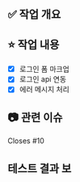 ## ✅ 작업 개요
<!-- 어떤 작업을 했는지 간단히 작성해주세요 -->

## ⭐ 작업 내용
- [x] 로그인 폼 마크업
- [x] 로그인 api 연동
- [x] 에러 메시지 처리

## 📷 관련 이슈
Closes #10

## 테스트 결과 보
<!-- 테스트 결과나 내용 가입 -->